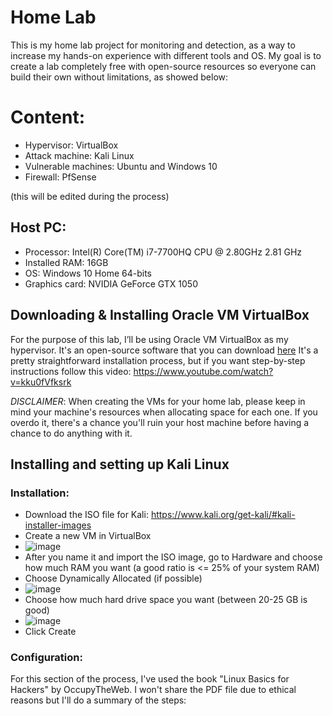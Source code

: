 # Home Lab

This is my home lab project for monitoring and detection, as a way to increase my hands-on experience with different tools and OS.
My goal is to create a lab completely free with open-source resources so everyone can build their own without limitations, as showed below:

# Content:
- Hypervisor: VirtualBox
- Attack machine: Kali Linux
- Vulnerable machines: Ubuntu and Windows 10
- Firewall: PfSense

(this will be edited during the process)



## Host PC:
- Processor: Intel(R) Core(TM) i7-7700HQ CPU @ 2.80GHz   2.81 GHz
- Installed RAM: 16GB
- OS: Windows 10 Home 64-bits
- Graphics card: NVIDIA GeForce GTX 1050




## Downloading & Installing Oracle VM VirtualBox

For the purpose of this lab, I’ll be using Oracle VM VirtualBox as my hypervisor. It's an open-source software that you can download [here](https://www.virtualbox.org/)
It's a pretty straightforward installation process, but if you want step-by-step instructions follow this video: https://www.youtube.com/watch?v=kku0fVfksrk

*DISCLAIMER*: When creating the VMs for your home lab, please keep in mind your machine's resources when allocating space for each one. If you overdo it, there's a chance you'll ruin your host machine before having a chance to do anything with it.



## Installing and setting up Kali Linux

### Installation:
- Download the ISO file for Kali: https://www.kali.org/get-kali/#kali-installer-images
- Create a new VM in VirtualBox
- ![image](https://github.com/user-attachments/assets/9bb20ebc-70cf-4aaf-ba44-3803068480cc)
- After you name it and import the ISO image, go to Hardware and choose how much RAM you want (a good ratio is <= 25% of your system RAM)
- Choose Dynamically Allocated (if possible)
- ![image](https://github.com/user-attachments/assets/c8477aa4-bf87-46c3-8390-d2f4ca7b1bbe)
- Choose how much hard drive space you want (between 20-25 GB is good)
- ![image](https://github.com/user-attachments/assets/34294623-71fc-42ba-8602-14acab85dd8f)
- Click Create


### Configuration:

For this section of the process, I've used the book "Linux Basics for Hackers" by OccupyTheWeb. I won't share the PDF file due to ethical reasons but I'll do a summary of the steps:
